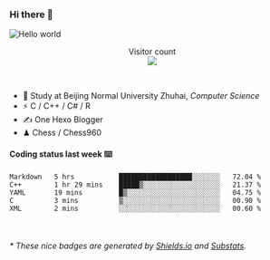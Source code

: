 ### Hi there 👋


<img src="https://raw.githubusercontent.com/sagar-viradiya/sagar-viradiya/master/resources/banner.png" alt="Hello world">
<p align="center"> 
  Visitor count<br/>
  <img src="https://profile-counter.glitch.me/youszoe/count.svg" />
</p>

<br/>


- 🍻  Study at Beijing Normal University Zhuhai, _Computer Science_
- ⚡  C / C++ / C# / R
- ✍️  One Hexo Blogger
- ♟  Chess / Chess960 


#### Coding status last week ⌨️

<!--START_SECTION:waka-->
```text
Markdown   5 hrs           ██████████████████░░░░░░░   72.04 % 
C++        1 hr 29 mins    █████▒░░░░░░░░░░░░░░░░░░░   21.37 % 
YAML       19 mins         █▒░░░░░░░░░░░░░░░░░░░░░░░   04.75 % 
C          3 mins          ▒░░░░░░░░░░░░░░░░░░░░░░░░   00.90 % 
XML        2 mins          ░░░░░░░░░░░░░░░░░░░░░░░░░   00.60 % 
```
<!--END_SECTION:waka-->

<br/>

<center><img src="http://ghchart.rshah.org/409ba5/yousazoe" alt="" /></center>


<h6>* These nice badges are generated by <a href="https://shields.io/">Shields.io</a> and <a href="https://github.com/spencerwooo/Substats">Substats</a>.</h6>
